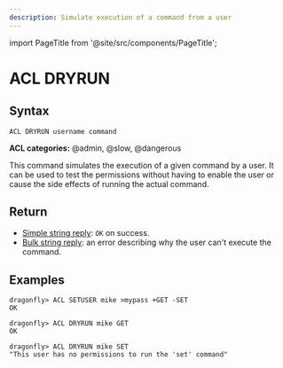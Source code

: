 ```yaml
---
description: Simulate execution of a command from a user
---
```


import PageTitle from '@site/src/components/PageTitle';

# ACL DRYRUN

<PageTitle title="Redis ACL DRYRUN Command (Documentation) | Dragonfly" />

## Syntax

    ACL DRYRUN username command

**ACL categories:** @admin, @slow, @dangerous

This command simulates the execution of a given command by a user.
It can be used to test the permissions without having to enable the user or cause the side effects of running the actual command.

## Return

- [Simple string reply](https://redis.io/docs/reference/protocol-spec/#simple-strings): `OK` on success.
- [Bulk string reply](https://redis.io/docs/reference/protocol-spec/#bulk-strings): an error describing why the user can't execute the command.

## Examples

```shell
dragonfly> ACL SETUSER mike >mypass +GET -SET
OK

dragonfly> ACL DRYRUN mike GET
OK

dragonfly> ACL DRYRUN mike SET
"This user has no permissions to run the 'set' command"
```
